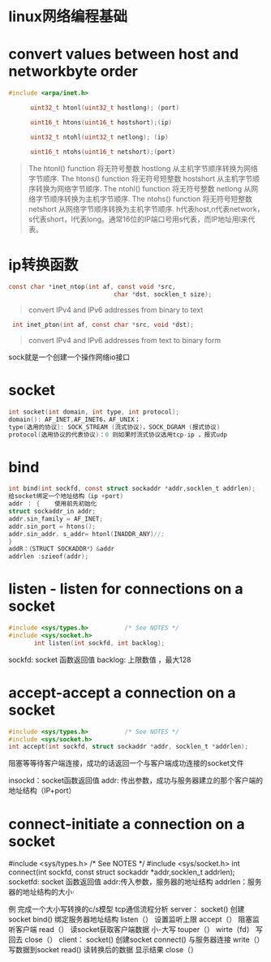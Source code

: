# linux网络编程基础
>
#  convert values between host and networkbyte order
 ```cpp
 #include <arpa/inet.h>

       uint32_t htonl(uint32_t hostlong); (port)

       uint16_t htons(uint16_t hostshort);(ip)

       uint32_t ntohl(uint32_t netlong); (ip)

       uint16_t ntohs(uint16_t netshort);(port)
```
> The htonl() function 将无符号整数 hostlong 从主机字节顺序转换为网络字节顺序.
The htons() function 将无符号短整数 hostshort 从主机字节顺序转换为网络字节顺序.
The ntohl() function 将无符号整数 netlong 从网络字节顺序转换为主机字节顺序.
The  ntohs() function 将无符号短整数 netshort 从网络字节顺序转换为主机字节顺序.
h代表host,n代表network，s代表short，l代表long。通常16位的IP端口号用s代表，而IP地址用l来代表。


# ip转换函数
```c
const char *inet_ntop(int af, const void *src,
                             char *dst, socklen_t size);
```
>convert IPv4 and IPv6 addresses from binary to text 
```c
 int inet_pton(int af, const char *src, void *dst);

```
>convert IPv4 and IPv6 addresses from text to binary form



sock就是一个创建一个操作网络io接口
# socket
```c
int socket(int domain, int type, int protocol);
domain(): AF_INET,AF_INET6，AF_UNIX；
type(选用的协议): SOCK_STREAM (流式协议)，SOCK_DGRAM (报式协议)
protocol(选用协议的代表协议)：0 则如果时流式协议选用tcp-ip ，报式udp
```

# bind
```c
int bind(int sockfd, const struct sockaddr *addr,socklen_t addrlen);
给socket绑定一个地址结构（ip +port)
addr ： {    使用前先初始化    
struct sockaddr_in addr;  
addr.sin_family = AF_INET;  
addr.sin_port = htons(); 
addr.sin_addr. s_addr= htonl(INADDR_ANY)//;
}
addR：（STRUCT SOCKADDR*）&addr
addrlen :szieof(addr);
```

# listen - listen for connections on a socket
```c
#include <sys/types.h>          /* See NOTES */
#include <sys/socket.h>
       int listen(int sockfd, int backlog);
```
sockfd: socket 函数返回值
backlog: 上限数值 ，最大128
# accept-accept a connection on a socket
```c
#include <sys/types.h>          /* See NOTES */
#include <sys/socket.h>
int accept(int sockfd, struct sockaddr *addr, socklen_t *addrlen);
```
阻塞等等待客户端连接，成功的话返回一个与客户端成功连接的socket文件

insockd：socket函数返回值
addr: 传出参数，成功与服务器建立的那个客户端的地址结构（IP+port）

# connect-initiate a connection on a socket
#include <sys/types.h>          /* See NOTES */
#include <sys/socket.h>
int connect(int sockfd, const struct sockaddr *addr,socklen_t addrlen);
socketfd: socket 函数返回值
addr:传入参数，服务器的地址结构
addrlen：服务器的地址结构的大小·


例 完成一个大小写转换的c/s模型
tcp通信流程分析
server：
       socket() 创建socket
       bind()    绑定服务器地址结构
       listen（） 设置监听上限
       accept（）  阻塞监听客户端
       read（）    读socket获取客户端数据
       小-大写     touper（）
       wirte（fd）  写回去
       close（）
client：
       socket() 创建socket
       connect() 与服务器连接
       write（） 写数据到socket
       read()  读转换后的数据
       显示结果
       close（）

